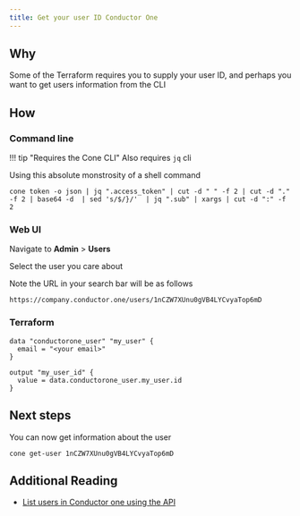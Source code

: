 ```yaml
---
title: Get your user ID Conductor One
---
```


## Why

Some of the Terraform requires you to supply your user ID, and perhaps you want to get users information from the CLI

## How

### Command line

!!! tip "Requires the Cone CLI"
    Also requires `jq` cli

Using this absolute monstrosity of a shell command

```shell
cone token -o json | jq ".access_token" | cut -d " " -f 2 | cut -d "." -f 2 | base64 -d  | sed 's/$/}/'  | jq ".sub" | xargs | cut -d ":" -f 2
```

### Web UI

Navigate to **Admin** > **Users**

Select the user you care about

Note the URL in your search bar will be as follows

```text
https://company.conductor.one/users/1nCZW7XUnu0gVB4LYCvyaTop6mD
```

### Terraform

```hcl
data "conductorone_user" "my_user" {
  email = "<your email>"
}

output "my_user_id" {
  value = data.conductorone_user.my_user.id
}
```

## Next steps

You can now get information about the user

```shell
cone get-user 1nCZW7XUnu0gVB4LYCvyaTop6mD
```

## Additional Reading

* [List users in Conductor one using the API](list-users-in-conductor-one-using-the-api.md)
